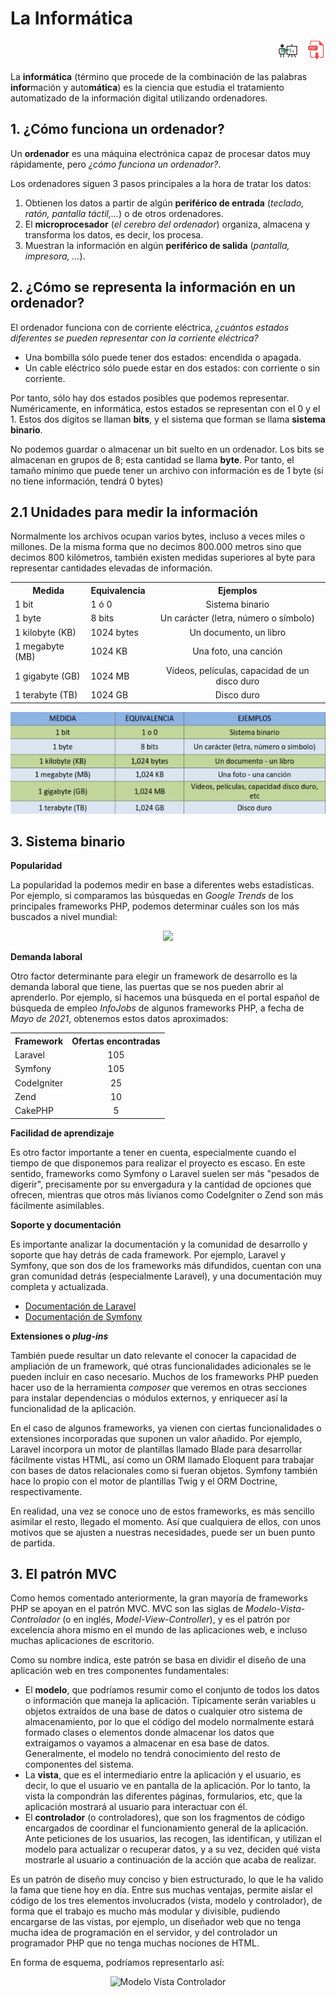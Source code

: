 # La Informática

<div style="text-align: right">
<a target="_blank" href="slides/01a.html"><img src="../../img/diapositivas.png" width="32" /></a>&nbsp;&nbsp;
<a target="_blank" href="01a.pdf"><img src="../../img/pdf.png" width="32" /></a>
</div>

La **informática** (término que procede de la combinación de las palabras **infor**mación y auto**mática**) es la ciencia que estudia el tratamiento automatizado de la información digital utilizando ordenadores.

## 1. ¿Cómo funciona un ordenador?

Un **ordenador** es una máquina electrónica capaz de procesar datos muy rápidamente, pero *¿cómo funciona un ordenador?*.

Los ordenadores siguen 3 pasos principales a la hora de tratar los datos:

1. Obtienen los datos a partir de algún **periférico de entrada** (*teclado, ratón, pantalla táctil,...*) o de otros ordenadores.
2. El **microprocesador** (*el cerebro del ordenador*) organiza, almacena y transforma los datos, es decir, los procesa.
3. Muestran la información en algún **periférico de salida** (*pantalla, impresora, ...*).

## 2. ¿Cómo se representa la información en un ordenador? 

El ordenador funciona con de corriente eléctrica, *¿cuántos estados diferentes se pueden representar con la corriente eléctrica?*

* Una bombilla sólo puede tener dos estados: encendida o apagada.
* Un cable eléctrico sólo puede estar en dos estados: con corriente o sin corriente.

Por tanto, sólo hay dos estados posibles que podemos representar. Numéricamente, en informática, estos estados se representan con el 0 y el 1. Estos dos dígitos se llaman **bits**, y el sistema que forman se llama **sistema binario**.

No podemos guardar o almacenar un bit suelto en un ordenador. Los bits se almacenan en grupos de 8; esta cantidad se llama **byte**. Por tanto, el tamaño mínimo que puede tener un archivo con información es de 1 byte (si no tiene información, tendrá 0 bytes)

## 2.1 Unidades para medir la información

Normalmente los archivos ocupan varios bytes, incluso a veces miles o millones. De la misma forma que no decimos 800.000 metros sino que decimos 800 kilómetros, también existen medidas superiores al byte para representar cantidades elevadas de información. 

<div align="center">
    <table width="50%">
        <tr>
            <th>Medida</th>
            <th>Equivalencia</th>
            <th>Ejemplos</th>
        </tr>
        <tr>
            <td>1 bit</td>
            <td>1 ó 0</td>
            <td align="center">Sistema binario</td>
        </tr>
        <tr>
            <td>1 byte</td>
            <td>8 bits</td>
            <td align="center">Un carácter (letra, número o símbolo)</td>
        </tr>
        <tr>
            <td>1 kilobyte (KB)</td>
            <td>1024 bytes</td>
            <td align="center">Un documento, un libro</td>
        </tr>
        <tr>
            <td>1 megabyte (MB)</td>
            <td>1024 KB </td>
            <td align="center">Una foto, una canción</td>
        </tr>
        <tr>
            <td>1 gigabyte (GB)</td>
            <td>1024 MB</td>
            <td align="center">Vídeos, películas, capacidad de un disco duro</td>
        </tr>
        <tr>
            <td>1 terabyte (TB)</td>
            <td>1024 GB</td>
            <td align="center">Disco duro</td>
        </tr>
    </table>
</div>

<div align="center">
    <img src="../../img/01_unidades-de-medida-informatica.jpg" alt="Unidades de medida de la información">
</div>

## 3. Sistema binario




**Popularidad**

La popularidad la podemos medir en base a diferentes webs estadísticas. Por ejemplo, si comparamos las búsquedas en *Google Trends* de los principales frameworks PHP, podemos determinar cuáles son los más buscados a nivel mundial:

<div align="center">
    <img src="../../img/01_google_trends.png" width="70%" />
</div>

**Demanda laboral**

Otro factor determinante para elegir un framework de desarrollo es la demanda laboral que tiene, las puertas que se nos pueden abrir al aprenderlo. Por ejemplo, si hacemos una búsqueda en el portal español de búsqueda de empleo *InfoJobs* de algunos frameworks PHP, a fecha de *Mayo de 2021*, obtenemos estos datos aproximados:

<div align="center">
    <table width="50%">
        <tr>
            <th>Framework</th>
            <th>Ofertas encontradas</th>
        </tr>
        <tr>
            <td>Laravel</td>
            <td align="center">105</td>
        </tr>
        <tr>
            <td>Symfony</td>
            <td align="center">105</td>
        </tr>
        <tr>
            <td>CodeIgniter</td>
            <td align="center">25</td>
        </tr>
        <tr>
            <td>Zend</td>
            <td align="center">10</td>
        </tr>
        <tr>
            <td>CakePHP</td>
            <td align="center">5</td>
        </tr>
    </table>
</div>

**Facilidad de aprendizaje**

Es otro factor importante a tener en cuenta, especialmente cuando el tiempo de que disponemos para realizar el proyecto es escaso. En este sentido, frameworks como Symfony o Laravel suelen ser más "pesados de digerir", precisamente por su envergadura y la cantidad de opciones que ofrecen, mientras que otros más livianos como CodeIgniter o Zend son más fácilmente asimilables.

**Soporte y documentación**

Es importante analizar la documentación y la comunidad de desarrollo y soporte que hay detrás de cada framework. Por ejemplo, Laravel y Symfony, que son dos de los frameworks más difundidos, cuentan con una gran comunidad detrás (especialmente Laravel), y una documentación muy completa y actualizada.

* [Documentación de Laravel](https://laravel.com/docs)
* [Documentación de Symfony](https://symfony.com/doc/current/index.html)

**Extensiones o *plug-ins***

También puede resultar un dato relevante el conocer la capacidad de ampliación de un framework, qué otras funcionalidades adicionales se le pueden incluir en caso necesario. Muchos de los frameworks PHP pueden hacer uso de la herramienta *composer* que veremos en otras secciones para instalar dependencias o módulos externos, y enriquecer así la funcionalidad de la aplicación.

En el caso de algunos frameworks, ya vienen con ciertas funcionalidades o extensiones incorporadas que suponen un valor añadido. Por ejemplo, Laravel incorpora un motor de plantillas llamado Blade para desarrollar fácilmente vistas HTML, así como un ORM llamado Eloquent para trabajar con bases de datos relacionales como si fueran objetos. Symfony también hace lo propio con el motor de plantillas Twig y el ORM Doctrine, respectivamente.

En realidad, una vez se conoce uno de estos frameworks, es más sencillo asimilar el resto, llegado el momento. Así que cualquiera de ellos, con unos motivos que se ajusten a nuestras necesidades, puede ser un buen punto de partida.

## 3. El patrón MVC

Como hemos comentado anteriormente, la gran mayoría de frameworks PHP se apoyan en el patrón MVC. MVC son las siglas de *Modelo-Vista-Controlador* (o en inglés, *Model-View-Controller*), y es el patrón por excelencia ahora mismo en el mundo de las aplicaciones web, e incluso muchas aplicaciones de escritorio. 

Como su nombre indica, este patrón se basa en dividir el diseño de una aplicación web en tres componentes fundamentales:

* El **modelo**, que podríamos resumir como el conjunto de todos los datos o información que maneja la aplicación. Típicamente serán variables u objetos extraídos de una base de datos o cualquier otro sistema de almacenamiento, por lo que el código del modelo normalmente estará formado clases o elementos donde almacenar los datos que extraigamos o vayamos a almacenar en esa base de datos. Generalmente, el modelo no tendrá conocimiento del resto de componentes del sistema.
* La **vista**, que es el intermediario entre la aplicación y el usuario, es decir, lo que el usuario ve en pantalla de la aplicación. Por lo tanto, la vista la compondrán las diferentes páginas, formularios, etc, que la aplicación mostrará al usuario para interactuar con él.
* El **controlador** (o controladores), que son los fragmentos de código encargados de coordinar el funcionamiento general de la aplicación. Ante peticiones de los usuarios, las recogen, las identifican, y utilizan el modelo para actualizar o recuperar datos, y a su vez, deciden qué vista mostrarle al usuario a continuación de la acción que acaba de realizar.

Es un patrón de diseño muy conciso y bien estructurado, lo que le ha valido la fama que tiene hoy en día. Entre sus muchas ventajas, permite aislar el código de los tres elementos involucrados (vista, modelo y controlador), de forma que el trabajo es mucho más modular y divisible, pudiendo encargarse de las vistas, por ejemplo, un diseñador web que no tenga mucha idea de programación en el servidor, y del controlador un programador PHP que no tenga muchas nociones de HTML.

En forma de esquema, podríamos representarlo así:

<div align="center">
    <img src="../../img/01_mvc.png" alt="Modelo Vista Controlador" />
</div>
